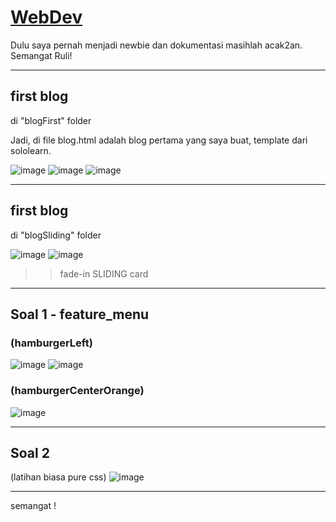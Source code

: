 # [WebDev](https://github.com/rulisastra/kumpulanWeb.git)
Dulu saya pernah menjadi newbie dan dokumentasi masihlah acak2an.
Semangat Ruli!

---

## first blog
di "blogFirst" folder

Jadi, di file blog.html adalah blog pertama yang saya buat, template dari sololearn.

![image](https://user-images.githubusercontent.com/20918862/110200982-5ff33a00-7e93-11eb-8f2c-0e725da286b9.png)
![image](https://user-images.githubusercontent.com/20918862/110201038-a21c7b80-7e93-11eb-91d2-aa8e6add2536.png)
![image](https://user-images.githubusercontent.com/20918862/110201070-cbd5a280-7e93-11eb-9d48-83ea820dbeaf.png)

---

## first blog
di "blogSliding" folder


![image](https://user-images.githubusercontent.com/20918862/110201454-beb9b300-7e95-11eb-8942-6731a2a40932.png)
![image](https://user-images.githubusercontent.com/20918862/110201472-d5f8a080-7e95-11eb-8a60-6bf4e2fb78dc.png)
>> fade-in SLIDING card

---

## Soal 1 - feature_menu


### (hamburgerLeft)

![image](https://user-images.githubusercontent.com/20918862/110201126-12c39800-7e94-11eb-8432-608044d953f4.png)
![image](https://user-images.githubusercontent.com/20918862/110201136-1f47f080-7e94-11eb-9393-0c801b9ceb32.png)

### (hamburgerCenterOrange)

![image](https://user-images.githubusercontent.com/20918862/110201527-253ed100-7e96-11eb-9719-9826b49ffd35.png)

---

## Soal 2
(latihan biasa pure css)
![image](https://user-images.githubusercontent.com/20918862/110201178-53bbac80-7e94-11eb-96b0-9463643be309.png)

---

semangat !
